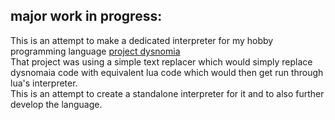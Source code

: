
## major work in progress:   

This is an attempt to make a dedicated interpreter for my hobby programming language [project dysnomia](https://github.com/return5/Project-Dysnomia)  
That project was using a simple text replacer which would simply replace dysnomaia code with equivalent lua code which would then get run through lua's interpreter.   
This is an attempt to create a standalone interpreter for it and to also further develop the language.  

